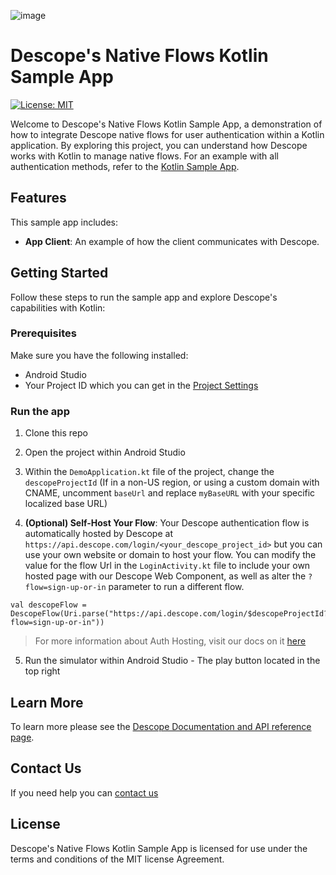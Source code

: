 ![image](https://github.com/user-attachments/assets/28135c91-bfab-4195-a20d-4a10a3f33886)

# Descope's Native Flows Kotlin Sample App

[![License: MIT](https://img.shields.io/badge/License-MIT-yellow.svg)](https://opensource.org/licenses/MIT)

Welcome to Descope's Native Flows Kotlin Sample App, a demonstration of how to integrate Descope native flows for user authentication within a Kotlin application. By exploring this project, you can understand how Descope works with Kotlin to manage native flows. For an example with all authentication methods, refer to the [Kotlin Sample App](https://github.com/descope-sample-apps/kotlin-sample-app).

## Features
This sample app includes:

- **App Client**: An example of how the client communicates with Descope.

## Getting Started
Follow these steps to run the sample app and explore Descope's capabilities with Kotlin:

### Prerequisites
Make sure you have the following installed:

- Android Studio
- Your Project ID which you can get in the [Project Settings](https://app.descope.com/settings/project)

### Run the app

1. Clone this repo
2. Open the project within Android Studio
3. Within the `DemoApplication.kt` file of the project, change the `descopeProjectId` (If in a non-US region, or using a custom domain with CNAME, uncomment `baseUrl` and replace `myBaseURL` with your specific localized base URL)

4. **(Optional) Self-Host Your Flow**: Your Descope authentication flow is automatically hosted by Descope at `https://api.descope.com/login/<your_descope_project_id>` but you can use your own website or domain to host your flow. You can modify the value for the flow Url in the `LoginActivity.kt` file to include your own hosted page with our Descope Web Component, as well as alter the `?flow=sign-up-or-in` parameter to run a different flow.

```
val descopeFlow = DescopeFlow(Uri.parse("https://api.descope.com/login/$descopeProjectId?flow=sign-up-or-in"))
```

> For more information about Auth Hosting, visit our docs on it [here](https://docs.descope.com/auth-hosting-app)

5. Run the simulator within Android Studio - The play button located in the top right


## Learn More
To learn more please see the [Descope Documentation and API reference page](https://docs.descope.com/).

## Contact Us
If you need help you can [contact us](https://docs.descope.com/support/)

## License
Descope's Native Flows Kotlin Sample App is licensed for use under the terms and conditions of the MIT license Agreement.
